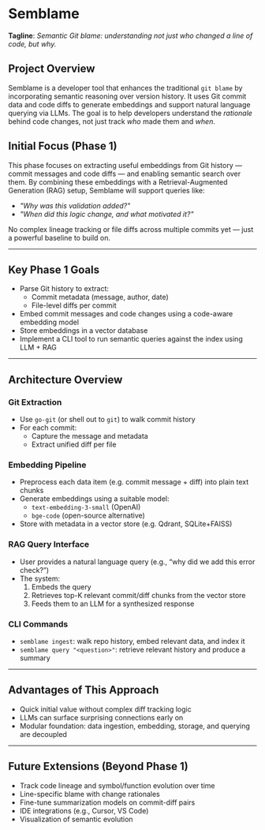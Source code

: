 # **Semblame**

**Tagline**: *Semantic Git blame: understanding not just who changed a line of
code, but why.*

## **Project Overview**

Semblame is a developer tool that enhances the traditional `git blame` by
incorporating semantic reasoning over version history. It uses Git commit data
and code diffs to generate embeddings and support natural language querying via
LLMs. The goal is to help developers understand the *rationale* behind code
changes, not just track *who* made them and *when*.

## **Initial Focus (Phase 1)**

This phase focuses on extracting useful embeddings from Git history — commit
messages and code diffs — and enabling semantic search over them. By combining
these embeddings with a Retrieval-Augmented Generation (RAG) setup, Semblame
will support queries like:

- *"Why was this validation added?"*
- *"When did this logic change, and what motivated it?"*

No complex lineage tracking or file diffs across multiple commits yet — just a
powerful baseline to build on.

---

## **Key Phase 1 Goals**

- Parse Git history to extract:
  - Commit metadata (message, author, date)
  - File-level diffs per commit
- Embed commit messages and code changes using a code-aware embedding model
- Store embeddings in a vector database
- Implement a CLI tool to run semantic queries against the index using LLM + RAG

---

## **Architecture Overview**

### Git Extraction
- Use `go-git` (or shell out to `git`) to walk commit history
- For each commit:
  - Capture the message and metadata
  - Extract unified diff per file

### Embedding Pipeline
- Preprocess each data item (e.g. commit message + diff) into plain text chunks
- Generate embeddings using a suitable model:
  - `text-embedding-3-small` (OpenAI)
  - `bge-code` (open-source alternative)
- Store with metadata in a vector store (e.g. Qdrant, SQLite+FAISS)

### RAG Query Interface
- User provides a natural language query (e.g., “why did we add this error
  check?”)
- The system:
  1. Embeds the query
  2. Retrieves top-K relevant commit/diff chunks from the vector store
  3. Feeds them to an LLM for a synthesized response

### CLI Commands
- `semblame ingest`: walk repo history, embed relevant data, and index it
- `semblame query "<question>"`: retrieve relevant history and produce a summary

---

## **Advantages of This Approach**

- Quick initial value without complex diff tracking logic
- LLMs can surface surprising connections early on
- Modular foundation: data ingestion, embedding, storage, and querying are
  decoupled

---

## **Future Extensions (Beyond Phase 1)**

- Track code lineage and symbol/function evolution over time
- Line-specific blame with change rationales
- Fine-tune summarization models on commit-diff pairs
- IDE integrations (e.g., Cursor, VS Code)
- Visualization of semantic evolution

